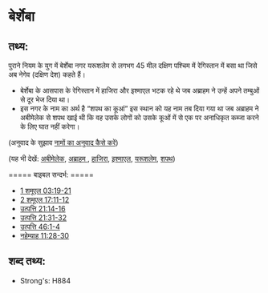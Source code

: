 # बेर्शेबा #

## तथ्य: ##

पुराने नियम के युग में बेर्शेबा नगर यरूशलेम से लगभग 45 मील दक्षिण पश्चिम में रेगिस्तान में बसा था जिसे अब नेगेव (दक्षिण देश) कहते हैं।

* बेर्शेबा के आसपास के रेगिस्तान में हाजिरा और इश्माएल भटक रहे थे जब अब्राहम ने उन्हें अपने तम्बुओं से दूर भेज दिया था।
* इस नगर के नाम का अर्थ है “शपथ का कूआं” इस स्थान को यह नाम तब दिया गया था जब अब्राहम ने अबीमेलेक से शपथ खाई थी कि वह उसके लोगों को उसके कूओं में से एक पर अनाधिकृत कब्जा करने के लिए घात नहीं करेगा।

(अनुवाद के सुझाव [नामों का अनुवाद कैसे करें](rc://en/ta/man/translate/translate-names))

(यह भी देखें: [अबीमेलेक](../names/abimelech.md), [अब्राहम ](../names/abraham.md), [हाजिरा](../names/hagar.md), [इश्माएल](../names/ishmael.md), [यरूशलेम](../names/jerusalem.md), [शपथ](../other/oath.md))

===== बाइबल सन्दर्भ:  =====

* [1 शमूएल 03:19-21](rc://en/tn/help/1sa/03/19)
* [2 शमूएल 17:11-12](rc://en/tn/help/2sa/17/11)
* [उत्पत्ति 21:14-16](rc://en/tn/help/gen/21/14)
* [उत्पत्ति 21:31-32](rc://en/tn/help/gen/21/31)
* [उत्पत्ति 46:1-4](rc://en/tn/help/gen/46/01)
* [नहेम्याह 11:28-30](rc://en/tn/help/neh/11/28)

## शब्द तथ्य: ##

* Strong's: H884
